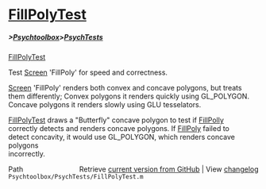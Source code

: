 # [FillPolyTest](FillPolyTest)
##### >[Psychtoolbox](Psychtoolbox)>[PsychTests](PsychTests)

[FillPolyTest](FillPolyTest)  
  
Test [Screen](Screen) 'FillPoly' for speed and correctness.  
  
[Screen](Screen) 'FillPoly' renders both convex and concave polygons, but treats  
them differently; Convex polygons it renders quickly using GL\_POLYGON.  
Concave polygons it renders slowly using GLU tesselators.    
  
[FillPolyTest](FillPolyTest) draws a "Butterfly" concave polygon to test if [FillPolly](FillPolly)  
correctly detects and renders concave polygons.  If [FillPoly](FillPoly) failed to   
detect concavity, it would use GL\_POLYGON, which renders concave polygons  
incorrectly.  




<div class="code_header" style="text-align:right;">
  <span style="float:left;">Path&nbsp;&nbsp;</span> <span class="counter">Retrieve <a href=
  "https://raw.github.com/Psychtoolbox-3/Psychtoolbox-3/beta/Psychtoolbox/PsychTests/FillPolyTest.m">current version from GitHub</a> | View <a href=
  "https://github.com/Psychtoolbox-3/Psychtoolbox-3/commits/beta/Psychtoolbox/PsychTests/FillPolyTest.m">changelog</a></span>
</div>
<div class="code">
  <code>Psychtoolbox/PsychTests/FillPolyTest.m</code>
</div>

